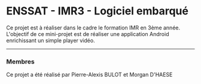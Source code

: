 # ENSSAT - IMR3 - Logiciel embarqué #

Ce projet est à réaliser dans le cadre le formation IMR en 3ème année.
L'objectif de ce mini-projet est de réaliser une application Android enrichissant un simple player vidéo.

***
### Membres ###
Ce projet a été réalisé par Pierre-Alexis BULOT et Morgan D'HAESE
